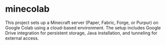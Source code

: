 # minecolab
This project sets up a Minecraft server (Paper, Fabric, Forge, or Purpur) on Google Colab using a cloud-based environment. The setup includes Google Drive integration for persistent storage, Java installation, and tunneling for external access.
